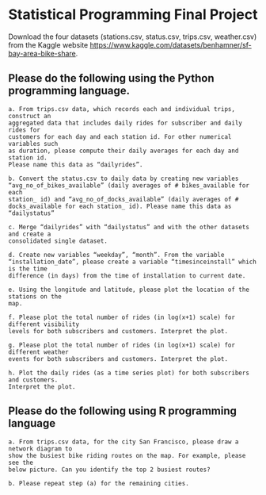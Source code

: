 # Statistical Programming Final Project

Download the four datasets (stations.csv, status.csv, trips.csv, weather.csv) from the
Kaggle website https://www.kaggle.com/datasets/benhamner/sf-bay-area-bike-share.

## Please do the following using the Python programming language.

```
a. From trips.csv data, which records each and individual trips, construct an
aggregated data that includes daily rides for subscriber and daily rides for
customers for each day and each station id. For other numerical variables such
as duration, please compute their daily averages for each day and station id.
Please name this data as “dailyrides”.

b. Convert the status.csv to daily data by creating new variables
“avg_no_of_bikes_available” (daily averages of # bikes_available for each
station_ id) and “avg_no_of_docks_available” (daily averages of #
docks_available for each station_ id). Please name this data as “dailystatus”

c. Merge “dailyrides” with “dailystatus” and with the other datasets and create a
consolidated single dataset.

d. Create new variables “weekday”, “month”. From the variable
“installation_date”, please create a variable “timesinceinstall” which is the time
difference (in days) from the time of installation to current date.

e. Using the longitude and latitude, please plot the location of the stations on the
map.

f. Please plot the total number of rides (in log(x+1) scale) for different visibility
levels for both subscribers and customers. Interpret the plot.

g. Please plot the total number of rides (in log(x+1) scale) for different weather
events for both subscribers and customers. Interpret the plot.

h. Plot the daily rides (as a time series plot) for both subscribers and customers.
Interpret the plot.
```

## Please do the following using R programming language

```
a. From trips.csv data, for the city San Francisco, please draw a network diagram to
show the busiest bike riding routes on the map. For example, please see the
below picture. Can you identify the top 2 busiest routes?

b. Please repeat step (a) for the remaining cities.
```
